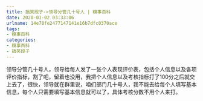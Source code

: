 ```yaml
---
title: 搞笑段子->领导分管几十号人 | 糗事百科
date: 2020-01-02 03:33:06
urlname: 14e78fe2477147141e16b7dfc0370ace
tags: 
- 糗事百科
categories:
- 糗事百科
- 搞笑段子
---
```

领导分管几十号人，领导给每人发了一张个人表现评价表，包括个人信息以及各项评价指标，割了吧，留着也没用，我把个人信息以及考核指标打了100分之后就交上去了，很快，领导就在群里说，咱们部门几十号人，我不能去给每个人填写基本信息，每个人只需要填写基本信息就可以了，具体考核分数不用个人来打。


